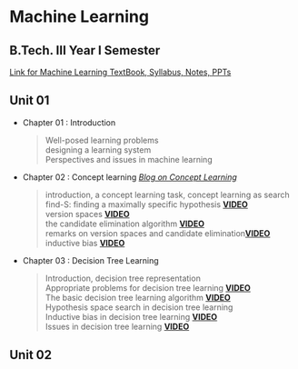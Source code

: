 # Machine Learning

## B.Tech. III Year I Semester

[Link for Machine Learning TextBook, Syllabus, Notes, PPTs](https://drive.google.com/drive/folders/1KzvX5tEbpv6LWfHRtaKzTmzh7EGpNHFG?usp=sharing)

## Unit 01

- Chapter 01 : Introduction
    > Well-posed learning problems<br/>
    > designing a learning system<br/>
    >  Perspectives and issues in machine learning
- Chapter 02 : Concept learning <i>[Blog on Concept Learning](https://medium.com/@pralhad2481/chapter-2-concept-learning-part-1-552b05641a6e)</i>
    > introduction, a concept learning task, concept learning as search</br>
    > find-S: finding a maximally specific hypothesis <b>[VIDEO](https://www.youtube.com/watch?v=O6vwN74aSGY&t=10s)</b><br/>
    > version spaces <b>[VIDEO](https://www.youtube.com/watch?v=_FMDyEoIX3A&t=52s)</b></br>
    > the candidate elimination algorithm <b>[VIDEO](https://www.youtube.com/watch?v=O2wYwFOMQ24)</b></br>
    > remarks on version spaces and candidate elimination<b>[VIDEO](https://www.youtube.com/watch?v=u71RrLquBIk)</b></br>
    > inductive bias <b>[ VIDEO](https://www.youtube.com/watch?v=wrf4YuZA7Io)</b><br/>
- Chapter 03 : Decision Tree Learning
    > Introduction, decision tree representation<br/>
    > Appropriate problems for decision tree learning <b>[VIDEO](https://www.youtube.com/watch?v=QLqlS7s53P4)</b><br/>
    > The basic decision tree learning algorithm <b>[VIDEO](https://www.youtube.com/watch?v=coOTEc-0OGw&t=34s)</b><br/>
    > Hypothesis space search in decision tree learning<br/>
    > Inductive bias in decision tree learning <b>[VIDEO](https://www.youtube.com/watch?v=SVwFJZeWdtg)</b><br/>
    > Issues in decision tree learning <b>[VIDEO](https://www.youtube.com/watch?v=3ZAyNV-LfuY)</b><br/>

## Unit 02
